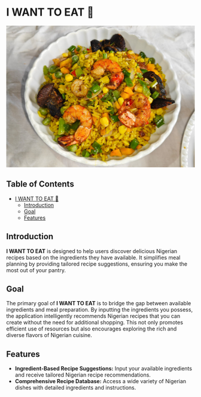 # I WANT TO EAT 🍲

![I WANT TO EAT Banner](https://github.com/zayneeh/I-Want-To-Cook/blob/main/20241021_212349.jpg)


## Table of Contents
- [I WANT TO EAT 🍲](#i-want-to-eat-)
  - [Introduction](#introduction)
  - [Goal](#goal)
  - [Features](#features)


## Introduction

**I WANT TO EAT** is  designed to help users discover delicious Nigerian recipes based on the ingredients they have available.  It simplifies meal planning by providing tailored recipe suggestions, ensuring you make the most out of your pantry.

## Goal

The primary goal of **I WANT TO EAT** is to bridge the gap between available ingredients and meal preparation. By inputting the ingredients you possess, the application intelligently recommends Nigerian recipes that you can create without the need for additional shopping. This not only promotes efficient use of resources but also encourages exploring the rich and diverse flavors of Nigerian cuisine.

## Features

- **Ingredient-Based Recipe Suggestions:** Input your available ingredients and receive tailored Nigerian recipe recommendations.
- **Comprehensive Recipe Database:** Access a wide variety of Nigerian dishes with detailed ingredients and instructions.
